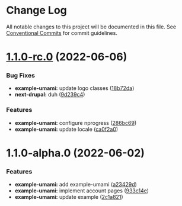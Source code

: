 # Change Log

All notable changes to this project will be documented in this file.
See [Conventional Commits](https://conventionalcommits.org) for commit guidelines.

# [1.1.0-rc.0](https://github.com/chapter-three/next-drupal/compare/example-umami@1.1.0-alpha.0...example-umami@1.1.0-rc.0) (2022-06-06)


### Bug Fixes

* **example-umami:** update logo classes ([18b72da](https://github.com/chapter-three/next-drupal/commit/18b72da75be6ebfb5abf64ad52a7f4dd56d30b9c))
* **next-drupal:** duh ([9d239c4](https://github.com/chapter-three/next-drupal/commit/9d239c49ae7fc5895e9a34176cf1d5657cd0aab9))


### Features

* **example-umami:** configure nprogress ([286bc69](https://github.com/chapter-three/next-drupal/commit/286bc69519545bc1dc646d6ad6db27ae98754676))
* **example-umami:** update locale ([ca0f2a0](https://github.com/chapter-three/next-drupal/commit/ca0f2a051006fa8fb1e968e161181964c54b9f7a))





# 1.1.0-alpha.0 (2022-06-02)


### Features

* **example-umami:** add example-umami ([a23429d](https://github.com/chapter-three/next-drupal/commit/a23429dcfd8675bbc41bd8db77da1757191aed01))
* **example-umami:** implement account pages ([933c14e](https://github.com/chapter-three/next-drupal/commit/933c14ef6cdbc5c323d631d3e5ee70081eb49ce7))
* **example-umami:** update example ([2c1a821](https://github.com/chapter-three/next-drupal/commit/2c1a8219c974524a591afa3b9176753bce140dcc))
